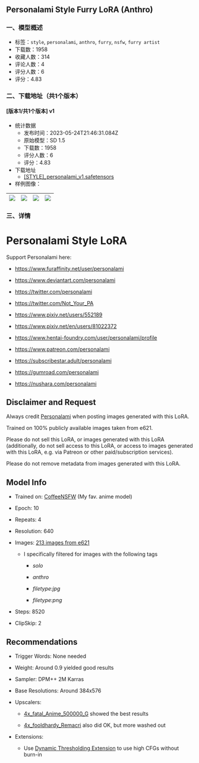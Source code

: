 ## Personalami Style Furry LoRA (Anthro)
### 一、模型概述

- 标签：`style`, `personalami`, `anthro`, `furry`, `nsfw`, `furry artist`
- 下载数：1958
- 收藏人数：314
- 评论人数：4
- 评分人数：6
- 评分：4.83

### 二、下载地址（共1个版本）

#### [版本1/共1个版本] v1

- 统计数据
  - 发布时间：2023-05-24T21:46:31.084Z
  - 原始模型：SD 1.5
  - 下载数：1958
  - 评分人数：6
  - 评分：4.83
- 下载地址
  - [[STYLE]_personalami_v1.safetensors](https://civitai.com/api/download/models/80159)
- 样例图像：

| <img src="https://image.civitai.com/xG1nkqKTMzGDvpLrqFT7WA/cf8d917b-01a9-405c-8bc6-7bdbd8691c4d/width=450/899958.jpeg" /> | <img src="https://image.civitai.com/xG1nkqKTMzGDvpLrqFT7WA/57face8c-5e58-48e3-827b-e1c96e5cafc0/width=450/899962.jpeg" /> | <img src="https://image.civitai.com/xG1nkqKTMzGDvpLrqFT7WA/95037cd5-893e-4083-a123-296093e68344/width=450/899959.jpeg" /> | <img src="https://image.civitai.com/xG1nkqKTMzGDvpLrqFT7WA/236955e8-8088-4ca5-9ffe-306dd1e1f259/width=450/899960.jpeg" /> |
| ---- | ---- | ---- | ---- |


### 三、详情
<h1>Personalami Style LoRA</h1><p>Support Personalami here:</p><ul><li><p><a target="_blank" rel="ugc" href="https://www.furaffinity.net/user/personalami">https://www.furaffinity.net/user/personalami</a></p></li><li><p><a target="_blank" rel="ugc" href="https://www.deviantart.com/personalami">https://www.deviantart.com/personalami</a></p></li><li><p><a target="_blank" rel="ugc" href="https://twitter.com/personalami">https://twitter.com/personalami</a></p></li><li><p><a target="_blank" rel="ugc" href="https://twitter.com/Not_Your_PA">https://twitter.com/Not_Your_PA</a></p></li><li><p><a target="_blank" rel="ugc" href="https://www.pixiv.net/users/552189">https://www.pixiv.net/users/552189</a></p></li><li><p><a target="_blank" rel="ugc" href="https://www.pixiv.net/en/users/81022372">https://www.pixiv.net/en/users/81022372</a></p></li><li><p><a target="_blank" rel="ugc" href="https://www.hentai-foundry.com/user/personalami/profile">https://www.hentai-foundry.com/user/personalami/profile</a></p></li><li><p><a target="_blank" rel="ugc" href="https://www.patreon.com/personalami">https://www.patreon.com/personalami</a></p></li><li><p><a target="_blank" rel="ugc" href="https://subscribestar.adult/personalami">https://subscribestar.adult/personalami</a></p></li><li><p><a target="_blank" rel="ugc" href="https://gumroad.com/personalami">https://gumroad.com/personalami</a></p></li><li><p><a target="_blank" rel="ugc" href="https://nushara.com/personalami">https://nushara.com/personalami</a></p></li></ul><h2>Disclaimer and Request</h2><p>Always credit <u>Personalami</u> when posting images generated with this LoRA.</p><p>Trained on 100% publicly available images taken from e621.</p><p>Please do not sell this LoRA, or images generated with this LoRA (additionally, do not sell access to this LoRA, or access to images generated with this LoRA, e.g. via Patreon or other paid/subscription services).</p><p>Please do not remove metadata from images generated with this LoRA.</p><h2>Model Info</h2><ul><li><p>Trained on: <a target="_blank" rel="ugc" href="https://civitai.com/models/43784?modelVersionId=48423">CoffeeNSFW</a> (My fav. anime model)</p></li><li><p>Epoch: 10</p></li><li><p>Repeats: 4</p></li><li><p>Resolution: 640</p></li><li><p>Images: <a target="_blank" rel="ugc" href="https://e621.net/posts?tags=personalami+solo+filetype%3Apng+filetype%3Ajpg">213 images from e621</a></p><ul><li><p>I specifically filtered for images with the following tags</p><ul><li><p><em>solo</em></p></li><li><p><em>anthro</em></p></li><li><p><em>filetype:jpg</em></p></li><li><p><em>filetype:png</em></p></li></ul></li></ul></li><li><p>Steps: 8520</p></li><li><p>ClipSkip: 2</p></li></ul><h2>Recommendations</h2><ul><li><p>Trigger Words: None needed</p></li><li><p>Weight: Around 0.9 yielded good results</p></li><li><p>Sampler: DPM++ 2M Karras</p></li><li><p>Base Resolutions: Around 384x576</p></li><li><p>Upscalers:</p><ul><li><p><a target="_blank" rel="ugc" href="https://de-next.owncube.com/index.php/s/x99pKzS7TNaErrC/download">4x_fatal_Anime_500000_G</a> showed the best results</p></li><li><p><a target="_blank" rel="ugc" href="https://upscale.wiki/wiki/Model_Database#Universal_Models">4x_fooldhardy_Remacri</a> also did OK, but more washed out</p></li></ul></li><li><p>Extensions:</p><ul><li><p>Use <a target="_blank" rel="ugc" href="https://github.com/mcmonkeyprojects/sd-dynamic-thresholding">Dynamic Thresholding Extension</a> to use high CFGs without burn-in</p></li></ul></li></ul>